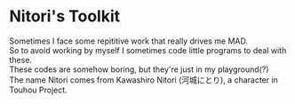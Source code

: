 # Nitori's Toolkit

Sometimes I face some repititive work that really drives me MAD.  
So to avoid working by myself I sometimes code little programs to deal with these.  
These codes are somehow boring, but they're just in my playground(?)  
The name Nitori comes from Kawashiro Nitori (河城にとり), a character in Touhou Project.
